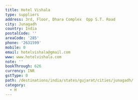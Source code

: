 ```yaml
---
title: Hotel Vishala
type: suppliers
address: 3rd, Floor, Dhara Complex  Opp S.T. Road
city: Junagadh
country: India
postalCode: ''
areaCode: '285'
phone: '2631599'
mobile: 0
email: hotelvishala@gmail.com
www: www.hotelvishala.com
note: ''
bookThrough: 626
currency: INR
gstType: 0
path: /destinations/india/states/gujarat/cities/junagadh/
category:
  - H
---
```


